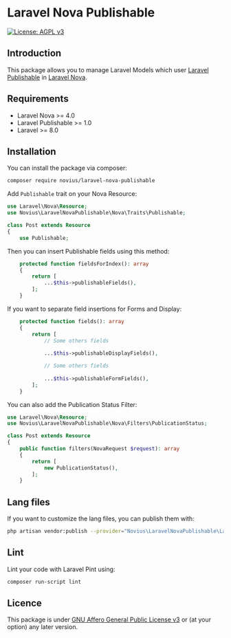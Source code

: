 # Laravel Nova Publishable

[![License: AGPL v3](https://img.shields.io/badge/License-AGPL%20v3-blue.svg)](http://www.gnu.org/licenses/agpl-3.0)

## Introduction 

This package allows you to manage Laravel Models which user [Laravel Publishable](https://github.com/novius/laravel-publishable) in [Laravel Nova](https://nova.laravel.com/).  

## Requirements

* Laravel Nova >= 4.0
* Laravel Publishable >= 1.0
* Laravel >= 8.0

## Installation

You can install the package via composer:

```bash
composer require novius/laravel-nova-publishable
```

Add `Publishable` trait on your Nova Resource:

```php
use Laravel\Nova\Resource;
use Novius\LaravelNovaPublishable\Nova\Traits\Publishable;

class Post extends Resource
{
    use Publishable;
```

Then you can insert Publishable fields using this method:

```php
    protected function fieldsForIndex(): array
    {
        return [
            ...$this->publishableFields(),
        ];
    }
```

If you want to separate field insertions for Forms and Display:

```php
    protected function fields(): array
    {
        return [
            // Some others fields
            
            ...$this->publishableDisplayFields(),

            // Some others fields
            
            ...$this->publishableFormFields(),
        ];
    }
```

You can also add the Publication Status Filter:

```php
use Laravel\Nova\Resource;
use Novius\LaravelNovaPublishable\Nova\Filters\PublicationStatus;

class Post extends Resource
{
    public function filters(NovaRequest $request): array
    {
        return [
            new PublicationStatus(),
        ];
    }
```

## Lang files

If you want to customize the lang files, you can publish them with:

```bash
php artisan vendor:publish --provider="Novius\LaravelNovaPublishable\LaravelNovaPublishableServiceProvider" --tag="lang"
```

## Lint

Lint your code with Laravel Pint using:

```bash
composer run-script lint
```

## Licence

This package is under [GNU Affero General Public License v3](http://www.gnu.org/licenses/agpl-3.0.html) or (at your option) any later version.
